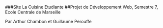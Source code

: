 ###Site La Cuisine Etudiante
##Projet de Développement Web, Semestre 7, Ecole Centrale de Marseille

Par Arthur Chambon et Guillaume Perouffe
